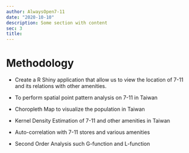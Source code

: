 ```yaml
---
author: AlwaysOpen7-11
date: "2020-10-10"
description: Some section with content
sec: 3
title: 
---
```


# Methodology


* Create a R Shiny application that allow us to view the location of 7-11 and its relations with other amenities.  

* To perform spatial point pattern analysis on 7-11 in Taiwan 

* Choropleth Map to visualize the population in Taiwan 

* Kernel Density Estimation of 7-11 and other amenities in Taiwan 

* Auto-correlation with 7-11 stores and various amenities 

* Second Order Analysis such G-function and L-function

